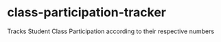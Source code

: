 # class-participation-tracker
Tracks Student Class Participation according to their respective numbers
